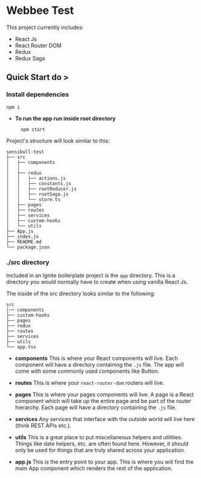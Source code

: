 # Webbee Test

This project currently includes:

- React Js
- React Router DOM
- Redux
- Redux Saga

## Quick Start do >

### Install dependencies
  ```
  npm i
  ```

- **To run the app run inside root directory**
  ```
    npm start
  ```

Project's structure will look similar to this:

```
sensibull-test
├── src
│   ├── components
│   │   
│   ├── redux
│   │   ├── actions.js
│   │   ├── constants.js
│   │   ├── rootReducer.js
│   │   ├── rootSaga.js
│   │   └── store.ts
│   ├── pages
│   ├── routes
│   ├── services
│   ├── custom-hooks
│   └── utils
├── App.js
├── index.js
├── README.md
└── package.json

```

### ./src directory

Included in an Ignite boilerplate project is the `app` directory. This is a directory you would normally have to create when using vanilla React Js.

The inside of the src directory looks similar to the following:

```
src
│── components
├── custom-hooks
├── pages
├── redux
├── routes
├── services
├── utils
└── app.tsx
```

- **components**
  This is where your React components will live. Each component will have a directory containing the `.js` file. The app will come with some commonly used components like Button.



- **routes**
This is where your `react-router-dom` routers will live.


- **pages**
This is where your pages components will live. A page is a React component which will take up the entire page and be part of the router hierarchy. Each page will have a directory containing the `.js` file.


- **services**
Any services that interface with the outside world will live here (think REST APIs etc.).


- **utils**
This is a great place to put miscellaneous helpers and utilities. Things like date helpers, etc. are often found here. However, it should only be used for things that are truly shared across your application.

- **app.js** This is the entry point to your app. This is where you will find the main App component which renders the rest of the application.

